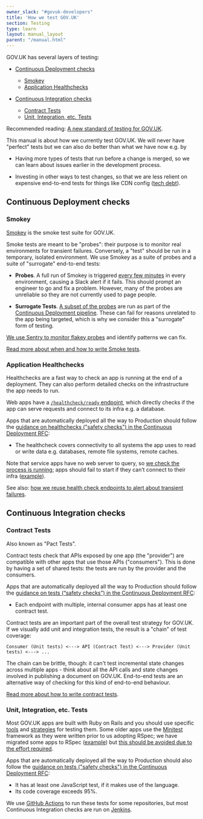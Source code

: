 ```yaml
---
owner_slack: "#govuk-developers"
title: 'How we test GOV.UK'
section: Testing
type: learn
layout: manual_layout
parent: "/manual.html"
---
```


GOV.UK has several layers of testing:

- [Continuous Deployment checks](#continuous-deployment-checks)
  - [Smokey](#smokey)
  - [Application Healthchecks](#application-healthchecks)

- [Continuous Integration checks](#continuous-integration-checks)
  - [Contract Tests](#contract-tests)
  - [Unit, Integration, etc. Tests](#unit-integration-etc-tests)

Recommended reading: [A new standard of testing for GOV.UK](https://technology.blog.gov.uk/2021/10/08/a-new-standard-of-testing-for-gov-uk/).

This manual is about how we currently test GOV.UK. We will never have "perfect" tests but we can also do better than what we have now e.g. by

- Having more types of tests that run before a change is merged, so we can learn about issues earlier in the development process.

- Investing in other ways to test changes, so that we are less relient on expensive end-to-end tests for things like CDN config ([tech debt](https://trello.com/c/y6MIgxjp/14-cdn-configuration-is-spread-over-multiple-repositories-and-not-reproducible)).

## Continuous Deployment checks

### Smokey

[Smokey](https://github.com/alphagov/smokey) is the smoke test suite for GOV.UK.

Smoke tests are meant to be "probes": their purpose is to monitor real environments for transient failures. Conversely, a "test" should be run in a temporary, isolated environment. We use Smokey as a suite of probes and a suite of "surrogate" end-to-end tests:

- **Probes**. A full run of Smokey is triggered [every few minutes](https://github.com/alphagov/govuk-puppet/blob/278426769a1711c622bcb67a59175f73e8f4db61/modules/govuk_jenkins/manifests/jobs/smokey.pp#L24) in every environment, causing a Slack alert if it fails. This should prompt an engineer to go and fix a problem. However, many of the probes are unreliable so they are not currently used to page people.

- **Surrogate Tests**. [A subset of the probes](https://github.com/alphagov/smokey/blob/main/docs/tagging.md#app-app_name) are run as part of the [Continuous Deployment pipeline](/manual/development-pipeline.html). These can fail for reasons unrelated to the app being targeted, which is why we consider this a "surrogate" form of testing.

[We use Sentry to monitor flakey probes](https://sentry.io/organizations/govuk/issues/?project=6370326) and identify patterns we can fix.

[Read more about when and how to write Smoke tests](https://github.com/alphagov/smokey/blob/main/docs/writing-tests.md).

### Application Healthchecks

Healthchecks are a fast way to check an app is running at the end of a deployment. They can also perform detailed checks on the infrastructure the app needs to run.

Web apps have a [`/healthcheck/ready` endpoint](https://github.com/alphagov/govuk_app_config/blob/main/docs/healthchecks.md), which directly checks if the app can serve requests and connect to its infra e.g. a database.

Apps that are automatically deployed all the way to Production should follow the [guidance on healthchecks ("safety checks") in the Continuous Deployment RFC](https://github.com/alphagov/govuk-rfcs/blob/main/rfc-128-continuous-deployment.md#check-app-is-healthy-ie-it-can-run-in-a-production-environment):

- The healthcheck covers connectivity to all systems the app uses to read or write data e.g. databases, remote file systems, remote caches.

Note that service apps have no web server to query, so [we check the process is running](https://github.com/alphagov/govuk-puppet/blob/32c1bbbb10067078c1406170666a135b4a10aaea/modules/govuk/files/usr/local/bin/govuk_supervised_initctl); apps should fail to start if they can’t connect to their infra ([example](https://github.com/alphagov/email-alert-service/commit/cc6123e88d1ec9542d0d19e719e8e02c37b78538)).

See also: [how we reuse health check endpoints to alert about transient failures](/manual/alerts/app-healthcheck-not-ok.html).

## Continuous Integration checks

### Contract Tests

Also known as "Pact Tests".

Contract tests check that APIs exposed by one app (the "provider") are compatible with other apps that use those APIs ("consumers"). This is done by having a set of shared tests: the tests are run by the provider and the consumers.

Apps that are automatically deployed all the way to Production should follow the [guidance on tests (“safety checks”) in the Continuous Deployment RFC](https://github.com/alphagov/govuk-rfcs/blob/main/rfc-128-continuous-deployment.md#safety-checks):

- Each endpoint with multiple, internal consumer apps has at least one contract test.

Contract tests are an important part of the overall test strategy for GOV.UK. If we visually add unit and integration tests, the result is a "chain" of test coverage:

```
Consumer (Unit tests) <---> API (Contract Test) <---> Provider (Unit tests) <---> ...
```

The chain can be brittle, though: it can't test incremental state changes across multiple apps - think about all the API calls and state changes involved in publishing a document on GOV.UK. End-to-end tests are an alternative way of checking for this kind of end-to-end behaviour.

[Read more about how to write contract tests](/manual/pact-testing.html).

### Unit, Integration, etc. Tests

Most GOV.UK apps are built with Ruby on Rails and you should use specific [tools](/manual/conventions-for-rails-applications.html#testing-utilities) and [strategies](/manual/conventions-for-rails-applications.html#testing-strategies) for testing them. Some older apps use the [Minitest](https://guides.rubyonrails.org/testing.html#rails-meets-minitest) framework as they were written prior to us adopting RSpec; we have migrated some apps to RSpec ([example](https://github.com/alphagov/collections/issues/2259)) but [this should be avoided due to the effort required](https://github.com/alphagov/smart-answers/issues/5350).

Apps that are automatically deployed all the way to Production should also follow the [guidance on tests ("safety checks") in the Continuous Deployment RFC](https://github.com/alphagov/govuk-rfcs/blob/main/rfc-128-continuous-deployment.md#safety-checks):

- It has at least one JavaScript test, if it makes use of the language.
- Its code coverage exceeds 95%.

We use [GitHub Actions](/manual/test-and-build-a-project-with-github-actions.html) to run these tests for some repositories, but most Continuous Integration checks are run on [Jenkins](/manual/test-and-build-a-project-on-jenkins-ci.html).
